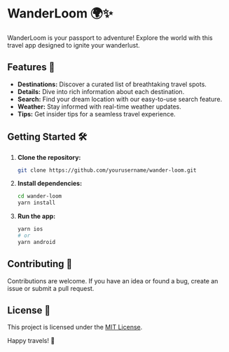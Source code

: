 # WanderLoom 🌍✨

WanderLoom is your passport to adventure! Explore the world with this travel app designed to ignite your wanderlust.

## Features 🚀

- **Destinations:** Discover a curated list of breathtaking travel spots.
- **Details:** Dive into rich information about each destination.
- **Search:** Find your dream location with our easy-to-use search feature.
- **Weather:** Stay informed with real-time weather updates.
- **Tips:** Get insider tips for a seamless travel experience.

## Getting Started 🛠️

1. **Clone the repository:**

   ```bash
   git clone https://github.com/yourusername/wander-loom.git

2. **Install dependencies:**

   ```bash
   cd wander-loom
   yarn install

3. **Run the app:**

   ```bash
   yarn ios
   # or
   yarn android

## Contributing 🤝

Contributions are welcome. If you have an idea or found a bug, create an issue or submit a pull request.

## License 📄

This project is licensed under the [MIT License](https://chat.openai.com/c/LICENSE).

Happy travels! 🌟
